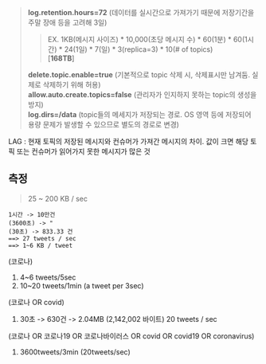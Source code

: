 
>__log.retention.hours=72__ (데이터를 실시간으로 가져가기 때문에 저장기간을 주말 장애 등을 고려해 3일)<br>
>> EX. 1KB(메시지 사이즈) * 10,000(초당 메시지 수) * 60(1분) * 60(1시간) * 24(1일) * 7(일) * 3(replica=3) * 10(# of topics)<br>
> [__168TB__]
>
>__delete.topic.enable=true__ (기본적으로 topic 삭제 시, 삭제표시만 남겨둠. 실제로 삭제하기 위해 허용)<br>
>__allow.auto.create.topics=false__ (관리자가 인지하지 못하는 topic의 생성을 방지)<br>
>__log.dirs=/data__ (topic들의 메세지가 저장되는 경로. OS 영역 등에 저장되어 용량 문제가 발생할 수 있으므로 별도의 경로로 변경)

LAG : 현재 토픽의 저장된 메시지와 컨슈머가 가져간 메시지의 차이. 값이 크면 해당 토픽 또는 컨슈머가 읽어가지 못한 메시지가 많은 것


## 측정
> 25 ~ 200 KB / sec
```
1시간 -> 10만건
(3600초) -> "
(30초) -> 833.33 건
==> 27 tweets / sec
==> 1~6 KB / tweet
```


(코로나)
1. 4~6 tweets/5sec
2. 10~20 tweets/1min (a tweet per 3sec)

(코로나 OR covid)
1. 30초 -> 630건 -> 2.04MB (2,142,002 바이트)
  20 tweets / sec

(코로나 OR 코로나19 OR 코로나바이러스 OR covid OR covid19 OR coronavirus)
1. 3600tweets/3min (20tweets/sec)

